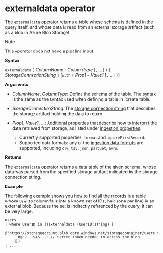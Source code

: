 # externaldata operator

The `externaldata` operator returns a table whose schema is defined in the query itself,
and whose data is read from an external storage artifact (such as a blob in
Azure Blob Storage).

> [!NOTE]
> This operator does not have a pipeline input.

**Syntax**

`externaldata` `(` *ColumnName* `:` *ColumnType* [`,` ...] `)` `[` *StorageConnectionString* `]` [`with` `(` *Prop1* `=` *Value1* [`,` ...] `)`]

**Arguments**

* *ColumnName*, *ColumnType*: Define the schema of the table.
  The syntax is the same as the syntax used when defining a table in [.create table](../management/create-table-command.md).

* *StorageConnectionString*: The [storage connection string](../api/connection-strings/storage.md)
  that describes the storage artifact holding the data to return.

* *Prop1*, *Value1*, ...: Additional properties that describe how to interpret
  the data retrieved from storage, as listed under [ingestion properties](../management/data-ingestion/index.md).
    * Currently supported properties: `format` and `ignoreFirstRecord`.
    * Supported data formats: any of the [ingestion data formats](../management/data-ingestion/index.md#supported-data-formats)
      are supported, including `csv`, `tsv`, `json`, `parquet`, `avro`.

**Returns**

The `externaldata` operator returns a data table of the given schema,
whose data was parsed from the specified storage artifact
indicated by the storage connection string.

**Example**

The following example shows you how to find all the records in a table whose
`UserID` column falls into a known set of IDs, held (one per line) in an external blob.
Because the set is indirectly referenced by the query, it can be very large.

<!-- csl -->
```
Users
| where UserID in ((externaldata (UserID:string) [
    @"https://storageaccount.blob.core.windows.net/storagecontainer/users.txt"
      h@"?...SAS..." // Secret token needed to access the blob
    ]))
| ...
```
